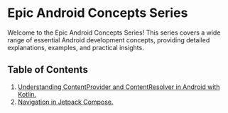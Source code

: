 # Epic Android Concepts Series

Welcome to the Epic Android Concepts Series! This series covers a wide range of essential Android development concepts, providing detailed explanations, examples, and practical insights.

## Table of Contents

1. [Understanding ContentProvider and ContentResolver in Android with Kotlin.](https://medium.com/@zekromvishwa56789/understanding-contentprovider-and-contentresolver-in-android-with-kotlin-f31952062649)
2. [Navigation in Jetpack Compose.](https://medium.com/@zekromvishwa56789/navigation-in-jetpack-compose-android-7eff5770eb50)



